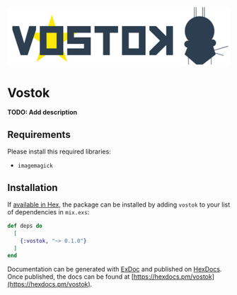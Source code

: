 ![](https://github.com/spawnfest/vostok/blob/master/static/vostok_logo.png)
# Vostok

**TODO: Add description**

## Requirements

Please install this required libraries:

- `imagemagick`

## Installation

If [available in Hex](https://hex.pm/docs/publish), the package can be installed
by adding `vostok` to your list of dependencies in `mix.exs`:

```elixir
def deps do
  [
    {:vostok, "~> 0.1.0"}
  ]
end
```

Documentation can be generated with [ExDoc](https://github.com/elixir-lang/ex_doc)
and published on [HexDocs](https://hexdocs.pm). Once published, the docs can
be found at [https://hexdocs.pm/vostok](https://hexdocs.pm/vostok).

